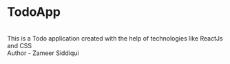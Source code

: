 # TodoApp
<br>
This is a Todo application created with the help of technologies like ReactJs and CSS
<br>
Author - Zameer Siddiqui
